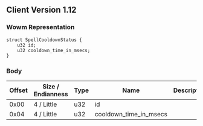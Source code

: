 ## Client Version 1.12

### Wowm Representation
```rust,ignore
struct SpellCooldownStatus {
    u32 id;
    u32 cooldown_time_in_msecs;
}
```
### Body

| Offset | Size / Endianness | Type | Name | Description | Comment |
| ------ | ----------------- | ---- | ---- | ----------- | ------- |
| 0x00 | 4 / Little | u32 | id |  |  |
| 0x04 | 4 / Little | u32 | cooldown_time_in_msecs |  |  |

